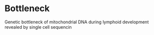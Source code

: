 # Bottleneck
 Genetic bottleneck of mitochondrial DNA during lymphoid development revealed by single cell sequencin
